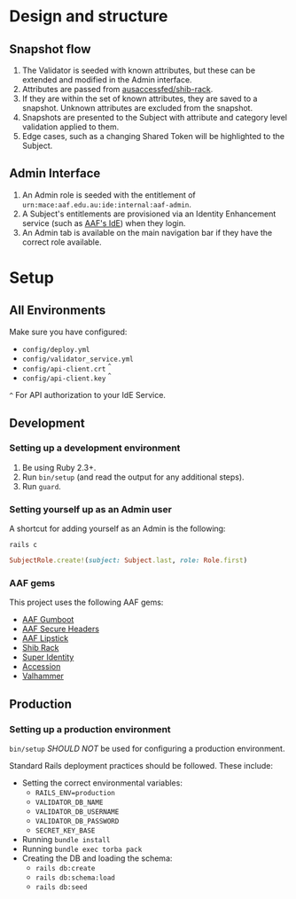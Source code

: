 # Design and structure

## Snapshot flow

1. The Validator is seeded with known attributes, but these can be extended and modified in the Admin interface.
2. Attributes are passed from [ausaccessfed/shib-rack](https://github.com/ausaccessfed/shib-rack).
3. If they are within the set of known attributes, they are saved to a snapshot.  Unknown attributes are excluded from the snapshot.
4. Snapshots are presented to the Subject with attribute and category level validation applied to them.
5. Edge cases, such as a changing Shared Token will be highlighted to the Subject.

## Admin Interface

1. An Admin role is seeded with the entitlement of `urn:mace:aaf.edu.au:ide:internal:aaf-admin`.
2. A Subject's entitlements are provisioned via an Identity Enhancement service (such as [AAF's IdE](https://ide.aaf.edu.au/)) when they login.
3. An Admin tab is available on the main navigation bar if they have the correct role available.

# Setup
## All Environments

Make sure you have configured:
- `config/deploy.yml`
- `config/validator_service.yml`
- `config/api-client.crt` <sup>`^`</sup>
- `config/api-client.key` <sup>`^`</sup>

`^` For API authorization to your IdE Service.

## Development

### Setting up a development environment

1. Be using Ruby 2.3+.
2. Run `bin/setup` (and read the output for any additional steps).
3. Run `guard`.

### Setting yourself up as an Admin user

A shortcut for adding yourself as an Admin is the following:

`rails c`

```ruby
SubjectRole.create!(subject: Subject.last, role: Role.first)
```

### AAF gems

This project uses the following AAF gems:
- [AAF Gumboot](https://github.com/ausaccessfed/aaf-gumboot)
- [AAF Secure Headers](https://github.com/ausaccessfed/aaf-secure_headers)
- [AAF Lipstick](https://github.com/ausaccessfed/aaf-lipstick)
- [Shib Rack](https://github.com/ausaccessfed/shib-rack)
- [Super Identity](https://github.com/ausaccessfed/super-identity)
- [Accession](https://github.com/ausaccessfed/accession)
- [Valhammer](https://github.com/ausaccessfed/valhammer)

## Production

### Setting up a production environment

`bin/setup` *SHOULD NOT* be used for configuring a production environment.

Standard Rails deployment practices should be followed.  These include:
- Setting the correct environmental variables:
  - `RAILS_ENV=production`
  - `VALIDATOR_DB_NAME`
  - `VALIDATOR_DB_USERNAME`
  - `VALIDATOR_DB_PASSWORD`
  - `SECRET_KEY_BASE`
- Running `bundle install`
- Running `bundle exec torba pack`
- Creating the DB and loading the schema:
  - `rails db:create`
  - `rails db:schema:load`
  - `rails db:seed`
